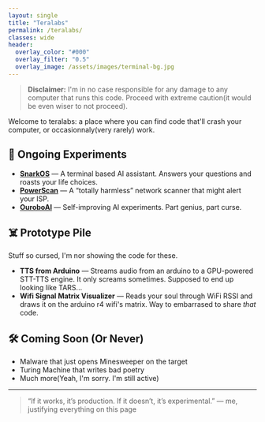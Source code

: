 ```yaml
---
layout: single
title: "Teralabs"
permalink: /teralabs/
classes: wide
header:
  overlay_color: "#000"
  overlay_filter: "0.5"
  overlay_image: /assets/images/terminal-bg.jpg
---
```


> **Disclaimer:** I'm in no case responsible for any damage to any computer that runs this code. Proceed with extreme caution(it would be even wiser to not proceed).

Welcome to teralabs: a place where you can find code that'll crash your computer, or occasionnaly(very rarely) work.

## 🔬 Ongoing Experiments

- **[SnarkOS](/snarkos/)** — A terminal based AI assistant. Answers your questions and roasts your life choices.
- **[PowerScan](/powerscan/)** — A “totally harmless” network scanner that might alert your ISP.
- **[OuroboAI](/ouroboai/)** — Self-improving AI experiments. Part genius, part curse.

## ☠️ Prototype Pile

Stuff so cursed, I'm nor showing the code for these.

- **TTS from Arduino** — Streams audio from an arduino to a GPU-powered STT-TTS engine. It only screams sometimes. Supposed to end up looking like TARS...
- **Wifi Signal Matrix Visualizer** — Reads your soul through WiFi RSSI and draws it on the arduino r4 wifi's matrix. Way to embarrased to share *that* code.

## 🛠️ Coming Soon (Or Never)

- Malware that just opens Minesweeper on the target
- Turing Machine that writes bad poetry
- Much more(Yeah, I'm sorry. I'm still active)

---

> “If it works, it’s production. If it doesn’t, it’s experimental.” — me, justifying everything on this page
